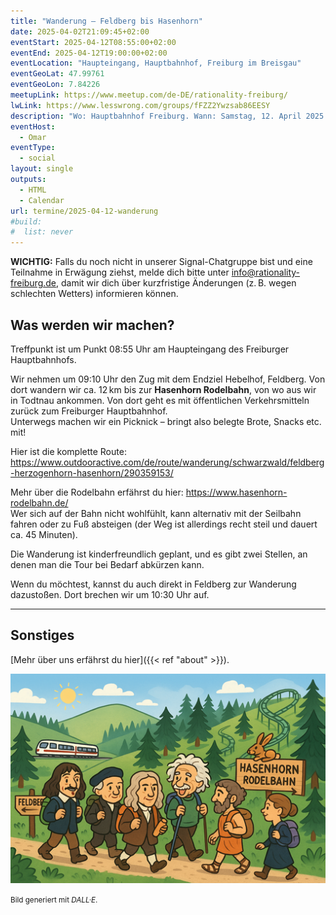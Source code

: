 ```yaml
---
title: "Wanderung – Feldberg bis Hasenhorn"
date: 2025-04-02T21:09:45+02:00
eventStart: 2025-04-12T08:55:00+02:00
eventEnd: 2025-04-12T19:00:00+02:00
eventLocation: "Haupteingang, Hauptbahnhof, Freiburg im Breisgau"
eventGeoLat: 47.99761
eventGeoLon: 7.84226
meetupLink: https://www.meetup.com/de-DE/rationality-freiburg/
lwLink: https://www.lesswrong.com/groups/fFZZ2Ywzsab86EESY
description: "Wo: Hauptbahnhof Freiburg. Wann: Samstag, 12. April 2025 um 08:55 Uhr MESZ."
eventHost:
  - Omar
eventType:
  - social
layout: single
outputs:
  - HTML
  - Calendar
url: termine/2025-04-12-wanderung
#build:
#  list: never
---
```


**WICHTIG:** Falls du noch nicht in unserer Signal-Chatgruppe bist und eine Teilnahme in Erwägung ziehst, melde dich bitte unter info@rationality-freiburg.de, damit wir dich über kurzfristige Änderungen (z. B. wegen schlechten Wetters) informieren können.

## Was werden wir machen?

Treffpunkt ist um Punkt 08:55 Uhr am Haupteingang des Freiburger Hauptbahnhofs.

Wir nehmen um 09:10 Uhr den Zug mit dem Endziel Hebelhof, Feldberg. Von dort wandern wir ca. 12 km bis zur **Hasenhorn Rodelbahn**, von wo aus wir in Todtnau ankommen. Von dort geht es mit öffentlichen Verkehrsmitteln zurück zum Freiburger Hauptbahnhof.  
Unterwegs machen wir ein Picknick – bringt also belegte Brote, Snacks etc. mit!

Hier ist die komplette Route: https://www.outdooractive.com/de/route/wanderung/schwarzwald/feldberg-herzogenhorn-hasenhorn/290359153/

Mehr über die Rodelbahn erfährst du hier: https://www.hasenhorn-rodelbahn.de/  
Wer sich auf der Bahn nicht wohlfühlt, kann alternativ mit der Seilbahn fahren oder zu Fuß absteigen (der Weg ist allerdings recht steil und dauert ca. 45 Minuten).

Die Wanderung ist kinderfreundlich geplant, und es gibt zwei Stellen, an denen man die Tour bei Bedarf abkürzen kann.

Wenn du möchtest, kannst du auch direkt in Feldberg zur Wanderung dazustoßen. Dort brechen wir um 10:30 Uhr auf.

---

## Sonstiges

[Mehr über uns erfährst du hier]({{< ref "about" >}}).

![Wissenschaftler und Philosophen wandern zum Hasenhorn](cover.png "Wissenschaftler und Philosophen wandern zum Hasenhorn")

<small>Bild generiert mit _DALL·E_.</small>
